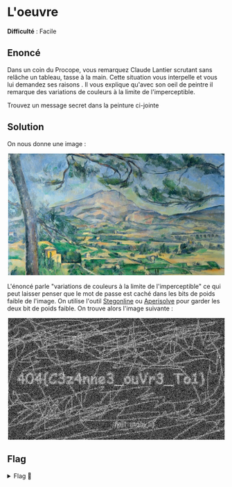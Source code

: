 # L'oeuvre

**Difficulté** : Facile

## Enoncé

Dans un coin du Procope, vous remarquez Claude Lantier scrutant sans relâche un tableau, tasse à la main. Cette situation vous interpelle et vous lui demandez ses raisons . Il vous explique qu'avec son oeil de peintre il remarque des variations de couleurs à la limite de l'imperceptible.

Trouvez un message secret dans la peinture ci-jointe

## Solution

On nous donne une image :

<p align="center"><img src="loeuvre.png" alt="Loeuvre" width="500"></p>

L'énoncé parle "variations de couleurs à la limite de l'imperceptible" ce qui peut laisser penser que le mot de passe est caché dans les bits de poids faible de l'image. On utilise l'outil [Stegonline](https://stegonline.georgeom.net/upload) ou [Aperisolve](https://www.aperisolve.com/) pour garder les deux bit de poids faible. On trouve alors l'image suivante :

<p align="center"><img src="flag.png" alt="Flag" width="500"></p>


## Flag

<details>
<summary> Flag 🚩</summary>

```
404{C3z4nne3_ouVr3_To1}
```
